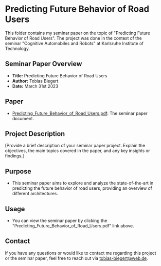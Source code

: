 # Predicting Future Behavior of Road Users

This folder contains my seminar paper on the topic of "Predicting Future Behavior of Road Users". 
The project was done in the context of the seminar "Cognitive Automobiles and Robots" at Karlsruhe Institute of Technology.

## Seminar Paper Overview

- **Title:** Predicting Future Behavior of Road Users
- **Author:** Tobias Biegert
- **Date:** March 31st 2023

## Paper

- [Predicting_Future_Behavior_of_Road_Users.pdf](Predicting_Future_Behavior_of_Road_Users.pdf): The seminar paper document.

## Project Description

[Provide a brief description of your seminar paper project. Explain the objectives, the main topics covered in the paper, and any key insights or findings.]

## Purpose

- This seminar paper aims to explore and analyze the state-of-the-art in predicting the future behavior of road users, providing an overview of different architectures.

## Usage

- You can view the seminar paper by clicking the "Predicting_Future_Behavior_of_Road_Users.pdf" link above.

## Contact

If you have any questions or would like to contact me regarding this project or the seminar paper, feel free to reach out via tobias-biegert@web.de.
